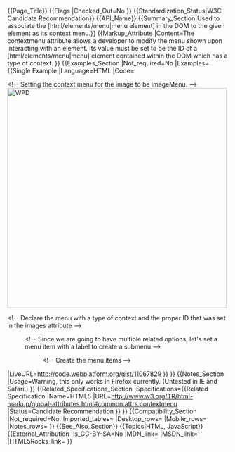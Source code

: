 {{Page_Title}}
{{Flags
|Checked_Out=No
}}
{{Standardization_Status|W3C Candidate Recommendation}}
{{API_Name}}
{{Summary_Section|Used to associate the [html/elements/menu|menu element] in the DOM to the given element as its context menu.}}
{{Markup_Attribute
|Content=The contextmenu attribute allows a developer to modify the menu shown upon interacting with an element. Its value must be set to be the ID of a [html/elements/menu|menu] element contained within the DOM which has a type of context.
}}
{{Examples_Section
|Not_required=No
|Examples={{Single Example
|Language=HTML
|Code=<!doctype html>
<title>Demo for contextmenu attribute</title>
&lt;!-- Setting the context menu for the image to be imageMenu. -->
<img src="http://www.webplatform.org/logo/logo-with-text.png" alt="WPD" width="500" height="500" contextmenu="imageMenu">

&lt;!-- Declare the menu with a type of context and the proper ID that was set in the images attribute -->
<menu id="imageMenu" type="context">
    &lt;!-- Since we are going to have multiple related options, let's set a menu item
            with a label to create a submenu -->
    <menu label="resize">
        &lt;!-- Create the menu items -->
        <menuitem label="Increase" id="increaseImageSize"></menuitem>
        <menuitem label="Decrease" id="decreaseImageSize"></menuitem>
    </menu>
</menu>

<script>
// Lets create all the variables we will need right away.
// Get the menu items, the image, and then create some placeholders for functions.
var increaseItem = document.getElementById('increaseImageSize'),
    decreaseItem = document.getElementById('decreaseImageSize'),
    image = document.querySelector('[contextmenu="imageMenu"]'),
    increaseSize,
    decreaseSize;

    //Now let's define what happens when the items are clicked.
    //In this example, all we are doing is manipulating the height
    //and width attributes.
    increaseSize = function () {
        image.width = image.width + 100;
        image.height = image.height + 100;
    };
    decreaseSize = function () {
        image.width = image.width - 100;
        image.height = image.height - 100;
    };

    // Finally, let's listen for a click of the menu items
    // and then fire the appropriate function when a click occurs.
    increaseItem.addEventListener("click", increaseSize);
    decreaseItem.addEventListener("click", decreaseSize);
</script>
|LiveURL=http://code.webplatform.org/gist/11067829
}}
}}
{{Notes_Section
|Usage=Warning, this only works in Firefox currently. (Untested in IE and Safari.)
}}
{{Related_Specifications_Section
|Specifications={{Related Specification
|Name=HTML5
|URL=http://www.w3.org/TR/html-markup/global-attributes.html#common.attrs.contextmenu
|Status=Candidate Recommendation
}}
}}
{{Compatibility_Section
|Not_required=No
|Imported_tables=
|Desktop_rows=
|Mobile_rows=
|Notes_rows=
}}
{{See_Also_Section}}
{{Topics|HTML, JavaScript}}
{{External_Attribution
|Is_CC-BY-SA=No
|MDN_link=
|MSDN_link=
|HTML5Rocks_link=
}}